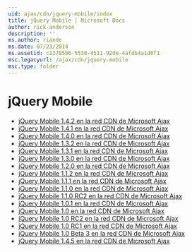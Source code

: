 ```yaml
---
uid: ajax/cdn/jquery-mobile/index
title: jQuery Mobile | Microsoft Docs
author: rick-anderson
description: ''
ms.author: riande
ms.date: 07/23/2014
ms.assetid: c13785b6-5538-4511-92de-4afdb4a1d0f1
msc.legacyurl: /ajax/cdn/jquery-mobile
msc.type: folder
---
```

<a name="jquery-mobile"></a>jQuery Mobile
====================
- [jQuery Mobile 1.4.2 en la red CDN de Microsoft Ajax](cdnjquerymobile142.md)
- [jQuery Mobile 1.4.1 en la red CDN de Microsoft Ajax](cdnjquerymobile141.md)
- [jQuery Mobile 1.4.0 en la red CDN de Microsoft Ajax](cdnjquerymobile140.md)
- [jQuery Mobile 1.3.2 en la red CDN de Microsoft Ajax](cdnjquerymobile132.md)
- [jQuery Mobile 1.3.1 en la red CDN de Microsoft Ajax](cdnjquerymobile131.md)
- [jQuery Mobile 1.3.0 en la red CDN de Microsoft Ajax](cdnjquerymobile130.md)
- [jQuery Mobile 1.2.0 en la red CDN de Microsoft Ajax](cdnjquerymobile120.md)
- [jQuery Mobile 1.1.2 en la red CDN de Microsoft Ajax](cdnjquerymobile112.md)
- [jQuery Mobile 1.1.1 en la red CDN de Microsoft Ajax](cdnjquerymobile111.md)
- [jQuery Mobile 1.1.0 en la red CDN de Microsoft Ajax](cdnjquerymobile110.md)
- [jQuery Mobile 1.1.0 RC2 en la red CDN de Microsoft Ajax](cdnjquerymobile110rc2.md)
- [jQuery Mobile 1.0.1 en la red CDN de Microsoft Ajax](cdnjquerymobile101.md)
- [jQuery Mobile 1.0 en la red CDN de Microsoft Ajax](cdnjquerymobile10.md)
- [jQuery Mobile 1.0 RC2 en la red CDN de Microsoft Ajax](cdnjquerymobile10rc2.md)
- [jQuery Mobile 1.0 RC1 en la red CDN de Microsoft Ajax](cdnjquerymobile10rc1.md)
- [jQuery Mobile 1.0 Beta 3 en la red CDN de Microsoft Ajax](cdnjquerymobile10b3.md)
- [jQuery Mobile 1.4.5 en la red CDN de Microsoft Ajax](cdnjquerymobile145.md)
